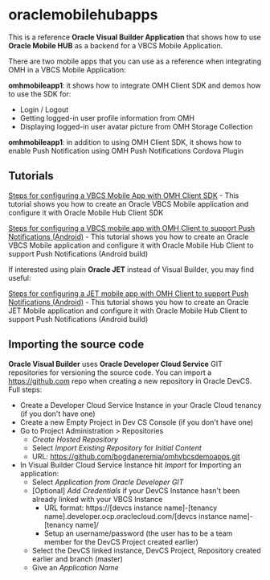 # oraclemobilehubapps

This is a reference **Oracle Visual Builder Application** that shows how to use **Oracle Mobile HUB** as a backend for a VBCS Mobile Application.

There are two mobile apps that you can use as a reference when integrating OMH in a VBCS Mobile Application:

**omhmobileapp1**: it shows how to integrate OMH Client SDK and demos how to use the SDK for:

- Login / Logout
- Getting logged-in user profile information from OMH
- Displaying logged-in user avatar picture from OMH Storage Collection

**omhmobileapp1**: in addition to using OMH Client SDK, it shows how to enable Push Notification using OMH Push Notifications Cordova Plugin



## Tutorials

[Steps for configuring a VBCS Mobile App with OMH Client SDK][vbcs_omh_sdk] - This tutorial shows you how to create an Oracle VBCS Mobile application and configure it with Oracle Mobile Hub Client SDK

[Steps for configuring a VBCS mobile app with OMH Client to support Push Notifications (Android)][vbcs_omh_push_notifications] - This tutorial shows you how to create an Oracle VBCS Mobile application and configure it with Oracle Mobile Hub Client to support Push Notifications (Android build)



If interested using plain **Oracle JET** instead of Visual Builder, you may find useful:

[Steps for configuring a JET mobile app with OMH Client to support Push Notifications (Android)][jet_omh_push_notifications] - This tutorial shows you how to create an Oracle JET Mobile application and configure it with Oracle Mobile Hub Client to support Push Notifications (Android build)



## Importing the source code

**Oracle Visual Builder** uses **Oracle Developer Cloud Service** GIT repositories for versioning the source code. You can import a https://github.com repo when creating a new repository in Oracle DevCS.  Full steps:

- Create a Developer Cloud Service Instance in your Oracle Cloud tenancy (if you don't have one)
- Create a new Empty Project in Dev CS Console (if you don't have one)
- Go to Project Administration > Repositories
  - *Create Hosted Repository*
  - Select *Import Existing Repository* for *Initial Content*
  - URL: https://github.com/bogdaneremia/omhvbcsdemoapps.git
- In Visual Builder Cloud Service Instance hit *Import* for Importing an application:
  - Select *Application from Oracle Developer GIT*
  - [Optional] *Add Credentials* if your DevCS Instance hasn't been already linked with your VBCS Instance
    - URL format: https://[devcs instance name]-[tenancy name].developer.ocp.oraclecloud.com/[devcs instance name]-[tenancy name]/
    - Setup an username/password (the user has to be a team member for the DevCS Project created earlier)
  -  Select the DevCS linked instance, DevCS Project, Repository created earlier and branch (master)
  - Give an *Application Name*
  
[vbcs_omh_sdk]: /mddocs/vbcs_omh_sdk.md
[vbcs_omh_push_notifications]: /mddocs/vbcs_omh_push_notifications.md
[jet_omh_push_notifications]: /mddocs/jet_omh_push_notifications.md